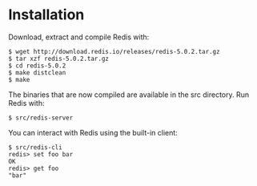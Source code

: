 # Installation

Download, extract and compile Redis with:
```
$ wget http://download.redis.io/releases/redis-5.0.2.tar.gz
$ tar xzf redis-5.0.2.tar.gz
$ cd redis-5.0.2
$ make distclean
$ make
```
The binaries that are now compiled are available in the src directory. Run Redis with:
```
$ src/redis-server
```
You can interact with Redis using the built-in client:
```
$ src/redis-cli
redis> set foo bar
OK
redis> get foo
"bar"
```
